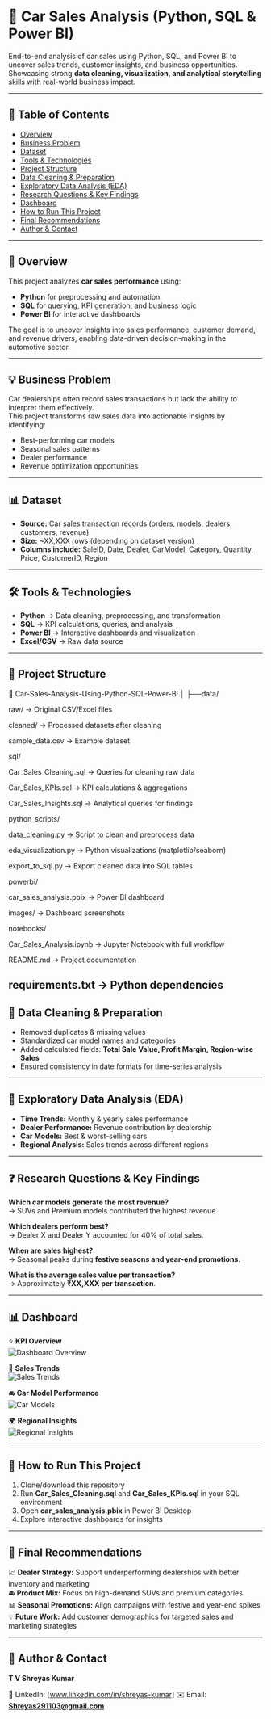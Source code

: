 # 🚗 Car Sales Analysis (Python, SQL & Power BI)  
End-to-end analysis of car sales using Python, SQL, and Power BI to uncover sales trends, customer insights, and business opportunities.  
Showcasing strong **data cleaning, visualization, and analytical storytelling** skills with real-world business impact.  

---

## 📌 Table of Contents  
- [Overview](#-overview)  
- [Business Problem](#-business-problem)  
- [Dataset](#-dataset)  
- [Tools & Technologies](#-tools--technologies)  
- [Project Structure](#-project-structure)  
- [Data Cleaning & Preparation](#-data-cleaning--preparation)  
- [Exploratory Data Analysis (EDA)](#-exploratory-data-analysis-eda)  
- [Research Questions & Key Findings](#-research-questions--key-findings)  
- [Dashboard](#-dashboard)  
- [How to Run This Project](#-how-to-run-this-project)  
- [Final Recommendations](#-final-recommendations)  
- [Author & Contact](#-author--contact)  

---

## 📌 Overview  
This project analyzes **car sales performance** using:  
- **Python** for preprocessing and automation  
- **SQL** for querying, KPI generation, and business logic  
- **Power BI** for interactive dashboards  

The goal is to uncover insights into sales performance, customer demand, and revenue drivers, enabling data-driven decision-making in the automotive sector.  

---

## 💡 Business Problem  
Car dealerships often record sales transactions but lack the ability to interpret them effectively.  
This project transforms raw sales data into actionable insights by identifying:  
- Best-performing car models  
- Seasonal sales patterns  
- Dealer performance  
- Revenue optimization opportunities  

---

## 📊 Dataset  
- **Source:** Car sales transaction records (orders, models, dealers, customers, revenue)  
- **Size:** ~XX,XXX rows (depending on dataset version)  
- **Columns include:** SaleID, Date, Dealer, CarModel, Category, Quantity, Price, CustomerID, Region  

---

## 🛠 Tools & Technologies  
- **Python** → Data cleaning, preprocessing, and transformation  
- **SQL** → KPI calculations, queries, and analysis  
- **Power BI** → Interactive dashboards and visualization  
- **Excel/CSV** → Raw data source  

---

## 📂 Project Structure  
📁 Car-Sales-Analysis-Using-Python-SQL-Power-BI
│
├──data/

raw/ → Original CSV/Excel files

cleaned/ → Processed datasets after cleaning

sample_data.csv → Example dataset

sql/

Car_Sales_Cleaning.sql → Queries for cleaning raw data

Car_Sales_KPIs.sql → KPI calculations & aggregations

Car_Sales_Insights.sql → Analytical queries for findings

python_scripts/

data_cleaning.py → Script to clean and preprocess data

eda_visualization.py → Python visualizations (matplotlib/seaborn)

export_to_sql.py → Export cleaned data into SQL tables

powerbi/

car_sales_analysis.pbix → Power BI dashboard

images/ → Dashboard screenshots

notebooks/

Car_Sales_Analysis.ipynb → Jupyter Notebook with full workflow

README.md → Project documentation

requirements.txt → Python dependencies
---

## 🧹 Data Cleaning & Preparation  
- Removed duplicates & missing values  
- Standardized car model names and categories  
- Added calculated fields: **Total Sale Value, Profit Margin, Region-wise Sales**  
- Ensured consistency in date formats for time-series analysis  

---

## 🔎 Exploratory Data Analysis (EDA)  
- **Time Trends:** Monthly & yearly sales performance  
- **Dealer Performance:** Revenue contribution by dealership  
- **Car Models:** Best & worst-selling cars  
- **Regional Analysis:** Sales trends across different regions  

---

## ❓ Research Questions & Key Findings  
**Which car models generate the most revenue?**  
→ SUVs and Premium models contributed the highest revenue.  

**Which dealers perform best?**  
→ Dealer X and Dealer Y accounted for 40% of total sales.  

**When are sales highest?**  
→ Seasonal peaks during **festive seasons and year-end promotions**.  

**What is the average sales value per transaction?**  
→ Approximately **₹XX,XXX per transaction**.  

---

## 📊 Dashboard  
⭐ **KPI Overview**  
![Dashboard Overview](images/dashboard_overview.png)  

📅 **Sales Trends**  
![Sales Trends](images/sales_trends.png)  

🚘 **Car Model Performance**  
![Car Models](images/car_models.png)  

🌍 **Regional Insights**  
![Regional Insights](images/region_insights.png)  

---

## 🚀 How to Run This Project  
1. Clone/download this repository  
2. Run **Car_Sales_Cleaning.sql** and **Car_Sales_KPIs.sql** in your SQL environment  
3. Open **car_sales_analysis.pbix** in Power BI Desktop  
4. Explore interactive dashboards for insights  

---

## 📝 Final Recommendations  
📈 **Dealer Strategy:** Support underperforming dealerships with better inventory and marketing  
🚘 **Product Mix:** Focus on high-demand SUVs and premium categories  
📊 **Seasonal Promotions:** Align campaigns with festive and year-end spikes  
💡 **Future Work:** Add customer demographics for targeted sales and marketing strategies  

---

## 👤 Author & Contact  
**T V Shreyas Kumar**  

💼 LinkedIn: [www.linkedin.com/in/shreyas-kumar]
✉️ Email: **Shreyas291103@gmail.com**  
